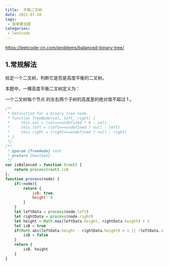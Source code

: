```yaml
---
title:  平衡二叉树
date: 2021-07-28
tags:
 - 简单算法题
categories:
 - leetcode
---
```


<https://leetcode-cn.com/problems/balanced-binary-tree/>
## 1.常规解法
给定一个二叉树，判断它是否是高度平衡的二叉树。

本题中，一棵高度平衡二叉树定义为：

一个二叉树每个节点 的左右两个子树的高度差的绝对值不超过 1 。
```js
/**
 * Definition for a binary tree node.
 * function TreeNode(val, left, right) {
 *     this.val = (val===undefined ? 0 : val)
 *     this.left = (left===undefined ? null : left)
 *     this.right = (right===undefined ? null : right)
 * }
 */
/**
 * @param {TreeNode} root
 * @return {boolean}
 */
var isBalanced = function (root) {
    return process(root).isB
};
function process(node) {
    if(!node){
        return {
            isB: true,
            height: 0
        }
    }
    let leftData = process(node.left)
    let rightData = process(node.right)
    let height = Math.max(leftData.height, rightData.height) + 1
    let isB = true
    if(Math.abs(leftData.height - rightData.height) > 1 || !leftData.isB || !rightData.isB){
        isB = false
    }
    return {
        isB, height
    }
}
```
